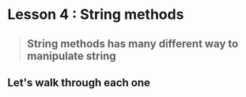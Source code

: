 # Lesson 4 : String methods
> ## **String methods** has many different way to manipulate **string**

## Let's walk through each one

> 